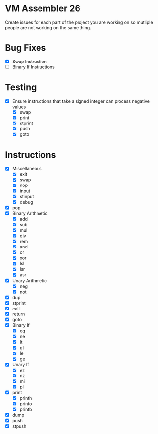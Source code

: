 # VM Assembler 26

Create issues for each part of the project you are working on so mutliple people are not working on the same thing.

# Bug Fixes
- [X] Swap Instruction
- [ ] Binary If Instructions

# Testing
- [x] Ensure instructions that take a signed integer can process negative values
    - [X] swap
    - [X] print
    - [X] stprint
    - [X] push
    - [X] goto

# Instructions
- [X] Miscellaneous
    - [X] exit
    - [X] swap
    - [X] nop
    - [X] input
    - [X] stinput
    - [X] debug
- [X] pop
- [X] Binary Arithmetic
    - [X] add
    - [X] sub
    - [X] mul
    - [X] div
    - [X] rem
    - [X] and
    - [X] or
    - [X] xor
    - [X] lsl
    - [X] lsr
    - [X] asr
- [X] Unary Arithmetic
    - [X] neg
    - [X] not
- [X] dup
- [X] stprint
- [X] call
- [X] return
- [X] goto
- [X] Binary If
    - [X] eq
    - [X] ne
    - [X] lt
    - [X] gt
    - [X] le
    - [X] ge
- [X] Unary If
    - [X] ez
    - [X] nz
    - [X] mi
    - [X] pl
- [X] print
    - [X] printh
    - [X] printo
    - [X] printb
- [X] dump
- [X] push
- [X] stpush
